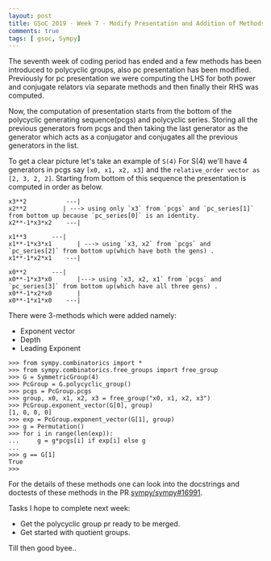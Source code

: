 ```yaml
---
layout: post
title: GSoC 2019 - Week 7 - Modify Presentation and Addition of Methods
comments: true
tags: [ gsoc, Sympy]
---
```


The seventh week of coding period has ended and a few methods has been introduced to polycyclic groups, also pc presentation has been modified. Previously for pc presentation we were computing the LHS for both power and conjugate relators via separate methods and then finally their RHS was computed.

Now, the computation of presentation starts from the bottom of the polycyclic generating sequence(pcgs) and polycyclic series. Storing all the previous generators from pcgs and then taking the last generator as the generator which acts as a conjugator and conjugates all the previous generators in the list.

To get a clear picture let's take an example of `S(4)`
For S(4) we'll have 4 generators in pcgs say `[x0, x1, x2, x3]` and the `relative_order vector as [2, 3, 2, 2]`. Starting from bottom of this sequence the presentation is computed in order as below.

```		  
x3**2	       	---|
x2**2		   | ---> using only `x3` from `pcgs` and `pc_series[1]` from bottom up because `pc_series[0]` is an identity.
x2**-1*x3*x2	---|	

x1**3		---|	
x1**-1*x3*x1	   | ---> using `x3, x2` from `pcgs` and `pc_series[2]` from bottom up(which have both the gens) .
x1**-1*x2*x1	---|

x0**2		---|
x0**-1*x3*x0	   |---> using `x3, x2, x1` from `pcgs` and `pc_series[3]` from bottom up(which have all three gens) .
x0**-1*x2*x0	   |
x0**-1*x1*x0	---|

```

There were 3-methods which were added namely:

 - Exponent vector
 - Depth
 - Leading Exponent

```
>>> from sympy.combinatorics import *
>>> from sympy.combinatorics.free_groups import free_group
>>> G = SymmetricGroup(4)
>>> PcGroup = G.polycyclic_group()
>>> pcgs = PcGroup.pcgs
>>> group, x0, x1, x2, x3 = free_group("x0, x1, x2, x3")
>>> PcGroup.exponent_vector(G[0], group)
[1, 0, 0, 0]
>>> exp = PcGroup.exponent_vector(G[1], group)
>>> g = Permutation()
>>> for i in range(len(exp)):
...     g = g*pcgs[i] if exp[i] else g
... 
>>> g == G[1]
True
>>> 

```
For the details of these methods one can look into the docstrings and doctests of these methods in the PR [sympy/sympy#16991](https://github.com/sympy/sympy/pull/16991).

Tasks I hope to complete next week:

 - Get the polycyclic group pr ready to be merged.
 - Get started with quotient groups.

Till then good byee..
